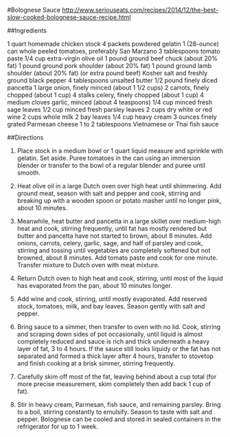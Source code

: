 #Bolognese Sauce 
http://www.seriouseats.com/recipes/2014/12/the-best-slow-cooked-bolognese-sauce-recipe.html

##Ingredients

1 quart homemade chicken stock
4 packets powdered gelatin
1 (28-ounce) can whole peeled tomatoes, preferably San Marzano
3 tablespoons tomato paste
1/4 cup extra-virgin olive oil
1 pound ground beef chuck (about 20% fat)
1 pound ground pork shoulder (about 20% fat)
1 pound ground lamb shoulder (about 20% fat) (or extra pound beef)
Kosher salt and freshly ground black pepper
4 tablespoons unsalted butter
1/2 pound finely diced pancetta
1 large onion, finely minced (about 1 1/2 cups)
2 carrots, finely chopped (about 1 cup)
4 stalks celery, finely chopped (about 1 cup)
4 medium cloves garlic, minced (about 4 teaspoons)
1/4 cup minced fresh sage leaves
1/2 cup minced fresh parsley leaves
2 cups dry white or red wine
2 cups whole milk
2 bay leaves
1/4 cup heavy cream
3 ounces finely grated Parmesan cheese
1 to 2 tablespoons Vietnamese or Thai fish sauce

##Directions

1. Place stock in a medium bowl or 1 quart liquid measure and sprinkle with gelatin. Set aside. Puree tomatoes in the can using an immersion blender or transfer to the bowl of a regular blender and puree until smooth.

2. Heat olive oil in a large Dutch oven over high heat until shimmering. Add ground meat, season with salt and pepper and cook, stirring and breaking up with a wooden spoon or potato masher until no longer pink, about 10 minutes.

3. Meanwhile, heat butter and pancetta in a large skillet over medium-high heat and cook, stirring frequently, until fat has mostly rendered but butter and pancetta have not started to brown, about 8 minutes. Add onions, carrots, celery, garlic, sage, and half of parsley and cook, stirring and tossing until vegetables are completely softened but not browned, about 8 minutes. Add tomato paste and cook for one minute. Transfer mixture to Dutch oven with meat mixture.

4. Return Dutch oven to high heat and cook, stirring, until most of the liquid has evaporated from the pan, about 10 minutes longer.

5. Add wine and cook, stirring, until mostly evaporated. Add reserved stock, tomatoes, milk, and bay leaves. Season gently with salt and pepper.

6. Bring sauce to a simmer, then transfer to oven with no lid. Cook, stirring and scraping down sides of pot occasionally, until liquid is almost completely reduced and sauce is rich and thick underneath a heavy layer of fat, 3 to 4 hours. If the sauce still looks liquidy or the fat has not separated and formed a thick layer after 4 hours, transfer to stovetop and finish cooking at a brisk simmer, stirring frequently.

7. Carefully skim off most of the fat, leaving behind about a cup total (for more precise measurement, skim completely then add back 1 cup of fat).

8. Stir in heavy cream, Parmesan, fish sauce, and remaining parsley. Bring to a boil, stirring constantly to emulsify. Season to taste with salt and pepper. Bolognese can be cooled and stored in sealed containers in the refrigerator for up to 1 week.
